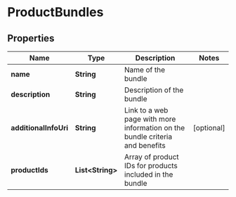
# ProductBundles

## Properties
Name | Type | Description | Notes
------------ | ------------- | ------------- | -------------
**name** | **String** | Name of the bundle | 
**description** | **String** | Description of the bundle | 
**additionalInfoUri** | **String** | Link to a web page with more information on the bundle criteria and benefits |  [optional]
**productIds** | **List&lt;String&gt;** | Array of product IDs for products included in the bundle | 




